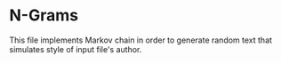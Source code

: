 # N-Grams

This file implements Markov chain in order to generate random text that simulates style of input file's author. 
